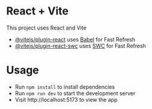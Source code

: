 # React + Vite

This project uses React and Vite

- [@vitejs/plugin-react](https://github.com/vitejs/vite-plugin-react/blob/main/packages/plugin-react/README.md) uses [Babel](https://babeljs.io/) for Fast Refresh
- [@vitejs/plugin-react-swc](https://github.com/vitejs/vite-plugin-react-swc) uses [SWC](https://swc.rs/) for Fast Refresh

# Usage
- Run `npm install` to install dependencies
- Run `npm run dev` to start the development server
- Visit http://localhost:5173 to view the app
